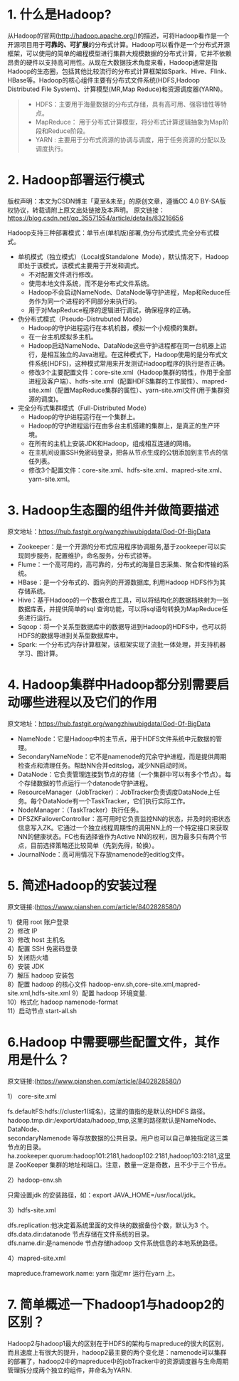 
# 1. 什么是Hadoop?

从Hadoop的官网(<http://hadoop.apache.org/>)的描述，可将Hadoop看作是一个开源项目用于**可靠的、可扩展**的分布式计算。Hadoop可以看作是一个分布式开源框架，可以使用的简单的编程模型进行集群大规模数据的分布式计算，它并不依赖昂贵的硬件以支持高可用性。从现在大数据技术角度来看，Hadoop通常是指Hadoop的生态圈，包括其他比较流行的分布式计算框架如Spark、Hive、Flink、HBase等。Hadoop的核心组件主要有分布式文件系统(HDFS,Hadoop Distributed File System)、计算模型(MR,Map Reduce)和资源调度器(YARN)。  

> * HDFS：主要用于海量数据的分布式存储，具有高可用、强容错性等特点。
> * MapReduce： 用于分布式计算模型，将分布式计算逻辑抽象为Map阶段和Reduce阶段。
> * YARN : 主要用于分布式资源的协调与调度，用于任务资源的分配以及调度执行。

# 2. Hadoop部署运行模式

版权声明：本文为CSDN博主「夏至&amp;未至」的原创文章，遵循CC 4.0 BY-SA版权协议，转载请附上原文出处链接及本声明。
原文链接：<https://blog.csdn.net/qq_35571554/article/details/83216656>

Hadoop支持三种部署模式：单节点(单机版)部署,伪分布式模式,完全分布式模式。

* 单机模式（独立模式）（Local或Standalone  Mode），默认情况下，Hadoop即处于该模式，该模式主要用于开发和调式。
  * 不对配置文件进行修改。
  * 使用本地文件系统，而不是分布式文件系统。
  * Hadoop不会启动NameNode、DataNode等守护进程，Map和Reduce任务作为同一个进程的不同部分来执行的。
  * 用于对MapReduce程序的逻辑进行调试，确保程序的正确。
* 伪分布式模式（Pseudo-Distrubuted Mode）
  * Hadoop的守护进程运行在本机机器，模拟一个小规模的集群。
  * 在一台主机模拟多主机。
  * Hadoop启动NameNode、DataNode这些守护进程都在同一台机器上运行，是相互独立的Java进程。在这种模式下，Hadoop使用的是分布式文件系统(HDFS)，这种模式常用来开发测试Hadoop程序的执行是否正确。
  * 修改3个主要配置文件：core-site.xml（Hadoop集群的特性，作用于全部进程及客户端）、hdfs-site.xml（配置HDFS集群的工作属性）、mapred-site.xml（配置MapReduce集群的属性）、yarn-site.xml文件(用于集群资源的调度)。
* 完全分布式集群模式（Full-Distributed Mode）
  * Hadoop的守护进程运行在一个集群上。
  * Hadoop的守护进程运行在由多台主机搭建的集群上，是真正的生产环境。
  * 在所有的主机上安装JDK和Hadoop，组成相互连通的网络。
  * 在主机间设置SSH免密码登录，把各从节点生成的公钥添加到主节点的信任列表。
  * 修改3个配置文件：core-site.xml、hdfs-site.xml、mapred-site.xml、yarn-site.xml。

# 3. Hadoop生态圈的组件并做简要描述

原文地址：<https://hub.fastgit.org/wangzhiwubigdata/God-Of-BigData>

* Zookeeper：是一个开源的分布式应用程序协调服务,基于zookeeper可以实现同步服务，配置维护，命名服务，分布式锁等。
* Flume：一个高可用的，高可靠的，分布式的海量日志采集、聚合和传输的系统。
* HBase：是一个分布式的、面向列的开源数据库, 利用Hadoop HDFS作为其存储系统。
* Hive：基于Hadoop的一个数据仓库工具，可以将结构化的数据档映射为一张数据库表，并提供简单的sql 查询功能，可以将sql语句转换为MapReduce任务进行运行。
* Sqoop：将一个关系型数据库中的数据导进到Hadoop的HDFS中，也可以将HDFS的数据导进到关系型数据库中。
* Spark: 一个分布式内存计算框架，该框架实现了流批一体处理，并支持机器学习、图计算。

# 4. Hadoop集群中Hadoop都分别需要启动哪些进程以及它们的作用

原文地址：<https://hub.fastgit.org/wangzhiwubigdata/God-Of-BigData>

* NameNode：它是Hadoop中的主节点，用于HDFS文件系统中元数据的管理。
* SecondaryNameNode：它不是namenode的冗余守护进程，而是提供周期检查点和清理任务。帮助NN合并editslog，减少NN启动时间。
* DataNode：它负责管理连接到节点的存储（一个集群中可以有多个节点）。每个存储数据的节点运行一个datanode守护进程。
* ResourceManager（JobTracker）：JobTracker负责调度DataNode上任务。每个DataNode有一个TaskTracker，它们执行实际工作。
* NodeManager：（TaskTracker）执行任务。
* DFSZKFailoverController：高可用时它负责监控NN的状态，并及时的把状态信息写入ZK。它通过一个独立线程周期性的调用NN上的一个特定接口来获取NN的健康状态。FC也有选择谁作为Active NN的权利，因为最多只有两个节点，目前选择策略还比较简单（先到先得，轮换）。
* JournalNode：高可用情况下存放namenode的editlog文件。
  
# 5. 简述Hadoop的安装过程

原文链接:(<https://www.pianshen.com/article/8402828580/>)

1）使用 root 账户登录  
2）修改 IP  
3）修改 host 主机名  
4）配置 SSH 免密码登录  
5）关闭防火墙  
6）安装 JDK  
7）解压 hadoop 安装包  
8）配置 hadoop 的核心文件 hadoop-env.sh,core-site.xml,mapred-site.xml,hdfs-site.xml
9）配置 hadoop 环境变量.  
10）格式化 hadoop namenode-format  
11）启动节点 start-all.sh  

# 6.Hadoop 中需要哪些配置文件，其作用是什么？

原文链接:(<https://www.pianshen.com/article/8402828580/>)

1） core-site.xml  

fs.defaultFS:hdfs://cluster1(域名)，这里的值指的是默认的HDFS 路径。  
hadoop.tmp.dir:/export/data/hadoop_tmp,这里的路径默认是NameNode、DataNode、  
secondaryNamenode 等存放数据的公共目录。用户也可以自己单独指定这三类节点的目录。  
ha.zookeeper.quorum:hadoop101:2181,hadoop102:2181,hadoop103:2181,这里是
ZooKeeper 集群的地址和端口。注意，数量一定是奇数，且不少于三个节点。

2）hadoop-env.sh  

只需设置jdk 的安装路径，如：export JAVA_HOME=/usr/local/jdk。  

3）hdfs-site.xml  

dfs.replication:他决定着系统里面的文件块的数据备份个数，默认为3 个。  
dfs.data.dir:datanode 节点存储在文件系统的目录。  
dfs.name.dir:是namenode 节点存储hadoop 文件系统信息的本地系统路径。  

4）mapred-site.xml  

mapreduce.framework.name: yarn 指定mr 运行在yarn 上。

# 7. 简单概述一下hadoop1与hadoop2的区别？

Hadoop2与hadoop1最大的区别在于HDFS的架构与mapreduce的很大的区别，而且速度上有很大的提升，hadoop2最主要的两个变化是：namenode可以集群的部署了，hadoop2中的mapreduce中的jobTracker中的资源调度器与生命周期管理拆分成两个独立的组件，并命名为YARN.
